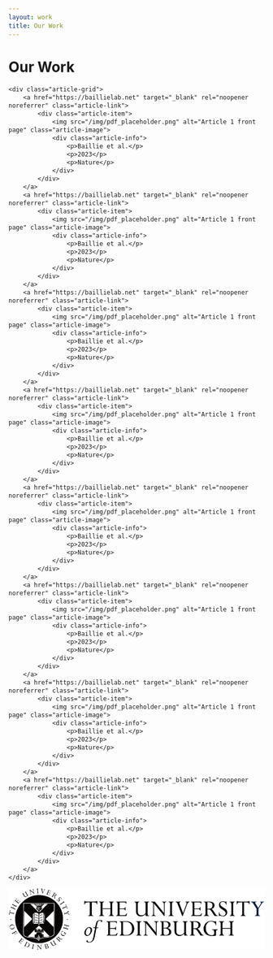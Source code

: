 ```yaml
---
layout: work
title: Our Work
---
```


<div class="work-content">
    <h1 class="work-title">Our Work</h1>

    <div class="article-grid">
        <a href="https://baillielab.net" target="_blank" rel="noopener noreferrer" class="article-link">
            <div class="article-item">
                <img src="/img/pdf_placeholder.png" alt="Article 1 front page" class="article-image">
                <div class="article-info">
                    <p>Baillie et al.</p>
                    <p>2023</p>
                    <p>Nature</p>
                </div>
            </div>
        </a>
        <a href="https://baillielab.net" target="_blank" rel="noopener noreferrer" class="article-link">
            <div class="article-item">
                <img src="/img/pdf_placeholder.png" alt="Article 1 front page" class="article-image">
                <div class="article-info">
                    <p>Baillie et al.</p>
                    <p>2023</p>
                    <p>Nature</p>
                </div>
            </div>
        </a>
        <a href="https://baillielab.net" target="_blank" rel="noopener noreferrer" class="article-link">
            <div class="article-item">
                <img src="/img/pdf_placeholder.png" alt="Article 1 front page" class="article-image">
                <div class="article-info">
                    <p>Baillie et al.</p>
                    <p>2023</p>
                    <p>Nature</p>
                </div>
            </div>
        </a>
        <a href="https://baillielab.net" target="_blank" rel="noopener noreferrer" class="article-link">
            <div class="article-item">
                <img src="/img/pdf_placeholder.png" alt="Article 1 front page" class="article-image">
                <div class="article-info">
                    <p>Baillie et al.</p>
                    <p>2023</p>
                    <p>Nature</p>
                </div>
            </div>
        </a>
        <a href="https://baillielab.net" target="_blank" rel="noopener noreferrer" class="article-link">
            <div class="article-item">
                <img src="/img/pdf_placeholder.png" alt="Article 1 front page" class="article-image">
                <div class="article-info">
                    <p>Baillie et al.</p>
                    <p>2023</p>
                    <p>Nature</p>
                </div>
            </div>
        </a>
        <a href="https://baillielab.net" target="_blank" rel="noopener noreferrer" class="article-link">
            <div class="article-item">
                <img src="/img/pdf_placeholder.png" alt="Article 1 front page" class="article-image">
                <div class="article-info">
                    <p>Baillie et al.</p>
                    <p>2023</p>
                    <p>Nature</p>
                </div>
            </div>
        </a>
        <a href="https://baillielab.net" target="_blank" rel="noopener noreferrer" class="article-link">
            <div class="article-item">
                <img src="/img/pdf_placeholder.png" alt="Article 1 front page" class="article-image">
                <div class="article-info">
                    <p>Baillie et al.</p>
                    <p>2023</p>
                    <p>Nature</p>
                </div>
            </div>
        </a>
        <a href="https://baillielab.net" target="_blank" rel="noopener noreferrer" class="article-link">
            <div class="article-item">
                <img src="/img/pdf_placeholder.png" alt="Article 1 front page" class="article-image">
                <div class="article-info">
                    <p>Baillie et al.</p>
                    <p>2023</p>
                    <p>Nature</p>
                </div>
            </div>
        </a>
    </div>
<footer class="footer">
    <img src="/img/uoe_logo.png" alt="Footer Logo" class="footer-logo">
</footer>
</div>
